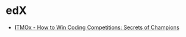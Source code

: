 # edX

- [ITMOx - How to Win Coding Competitions: Secrets of Champions](https://github.com/k0syan/edX)
